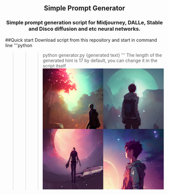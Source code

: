 <h2 align="center">
    <p>Simple Prompt Generator</p>
</h2>
<h3 align="center">
    <p>Simple prompt generation script for Midjourney, DALLe, Stable and Disco diffusion and etc neural networks.</p>
</h3>

##Quick start
Download script from this repository and start in command line
'''python
>>> python generator.py
{generated text}
'''
The length of the generated hint is 17 by default, you can change it in the script itself
![rdm-figure](img/1.png)
